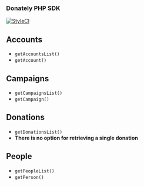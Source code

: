 ### Donately PHP SDK

[![StyleCI](https://styleci.io/repos/113628283/shield?branch=master)](https://styleci.io/repos/113628283)

## Accounts
- `getAccountsList()`
- `getAccount()`

## Campaigns
- `getCampaignsList()`
- `getCampaign()`

## Donations
- `getDonationsList()`
- __There is no option for retrieving a single donation__

## People
- `getPeopleList()`
- `getPerson()`
